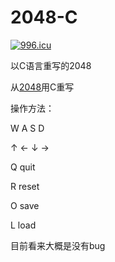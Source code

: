 # 2048-C

[![996.icu](https://img.shields.io/badge/link-996.icu-red.svg)](https://996.icu)

以C语言重写的2048

从[2048](https://github.com/gabrielecirulli/2048)用C重写

操作方法：

W A S D

↑ ← ↓ →

Q quit

R reset

O save

L load

目前看来大概是没有bug
